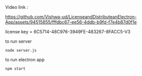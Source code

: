 
Video link :

https://github.com/Vishwa-ud/LicenseandDistributeanElectron-App/assets/94515855/fffdbc67-ee56-4ddb-b9fd-f7e4b87d0f1e



license key = 6C5714-48C976-3949FE-483267-8FACC5-V3


to run server  
```
node server.js
```
to run electron app

```
npm start
```